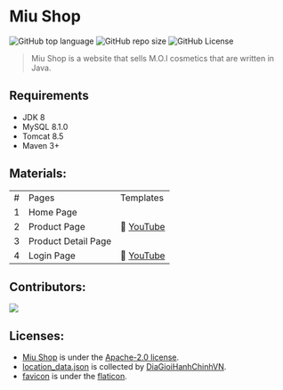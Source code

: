 # Miu Shop
![GitHub top language](https://img.shields.io/github/languages/top/hardingadonis/miu-shop)
![GitHub repo size](https://img.shields.io/github/repo-size/hardingadonis/miu-shop)
![GitHub License](https://img.shields.io/github/license/hardingadonis/miu-shop)
> Miu Shop is a website that sells M.O.I cosmetics that are written in Java.


## Requirements
- JDK 8
- MySQL 8.1.0
- Tomcat 8.5
- Maven 3+


## Materials:
<table>
  <tr>
    <td>#</td>
    <td>Pages</td>
    <td>Templates</td>
  </tr>
  <tr>
    <td>1</td>
    <td>Home Page</td>
    <td rowspan="3">
      🎥 <a href="https://youtu.be/KFpfE72KAYo">YouTube</a>
    </td>
  </tr>
  <tr>
    <td>2</td>
    <td>Product Page</td>
  </tr>
  <tr>
    <td>3</td>
    <td>Product Detail Page</td>
  </tr>
  <tr>
    <td>4</td>
    <td>Login Page</td>
    <td>
      🎥 <a href="https://youtu.be/2XhPa-1pl4Y">YouTube</a>
    </td>
  </tr>
</table>


## Contributors:

<a href="https://github.com/hardingadonis/miu-shop/graphs/contributors">
  <img src="https://contrib.rocks/image?repo=hardingadonis/miu-shop" />
</a>


## Licenses:
- [Miu Shop](https://github.com/hardingadonis/miu-shop) is under the [Apache-2.0 license](https://github.com/hardingadonis/miu-shop/blob/main/LICENSE).
- [location_data.json](https://raw.githubusercontent.com/hardingadonis/miu-shop/main/database/location_data.json) is collected by [DiaGioiHanhChinhVN](https://github.com/kenzouno1/DiaGioiHanhChinhVN).
- [favicon](https://github.com/hardingadonis/miu-shop/blob/main/src/main/webapp/assets/images/favicon/favicon.png) is under the [flaticon](https://www.flaticon.com/free-icon/cosmetics_3194619).